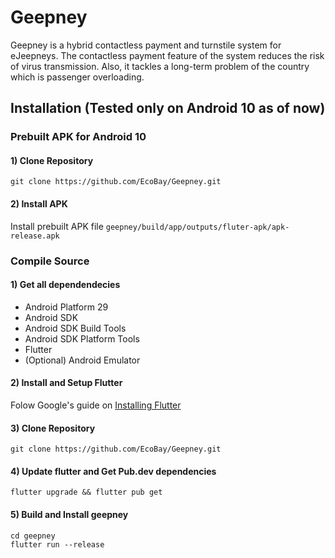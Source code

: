 # Geepney

Geepney is a hybrid contactless payment and turnstile system for eJeepneys. The contactless payment feature of the system reduces the risk of virus transmission. Also, it tackles a long-term problem of the country which is passenger overloading.

## Installation (Tested only on Android 10 as of now)
### Prebuilt APK for Android 10
#### 1) Clone Repository
```
git clone https://github.com/EcoBay/Geepney.git
```
#### 2) Install APK 
Install prebuilt APK file `geepney/build/app/outputs/fluter-apk/apk-release.apk`

### Compile Source
#### 1) Get all dependendecies
- Android Platform 29
- Android SDK
- Android SDK Build Tools
- Android SDK Platform Tools
- Flutter
- (Optional) Android Emulator

#### 2) Install and Setup Flutter
Folow Google's guide on [Installing Flutter](https://flutter.dev/docs/get-started/install)

#### 3) Clone Repository
```
git clone https://github.com/EcoBay/Geepney.git
```
#### 4) Update flutter and Get Pub.dev dependencies
```
flutter upgrade && flutter pub get
```

#### 5) Build and Install geepney
```
cd geepney
flutter run --release
```
